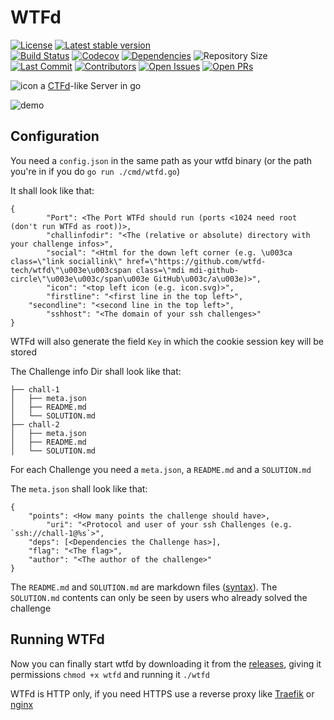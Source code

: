 # WTFd

[![License](https://img.shields.io/github/license/wtfd-tech/wtfd?style=flat-square)](https://github.com/wtfd-tech/wtfd/blob/master/LICENSE)
[![Latest stable version](https://img.shields.io/github/v/tag/wtfd-tech/wtfd?label=Latest%20Version&style=flat-square)](https://github.com/wtfd-tech/wtfd/releases)  
[![Build Status](https://img.shields.io/endpoint.svg?url=https%3A%2F%2Factions-badge.atrox.dev%2Fwtfd-tech%2Fwtfd%2Fbadge%3Fref%3Dmaster&style=flat-square)](https://actions-badge.atrox.dev/wtfd-tech/wtfd/goto?ref=master)
[![Codecov](https://img.shields.io/codecov/c/github/wtfd-tech/wtfd?style=flat-square&logo=codecov&label=Coverage)](https://codecov.io/gh/wtfd-tech/wtfd)
[![Dependencies](https://img.shields.io/librariesio/github/wtfd-tech/wtfd?style=flat-square&label=Dependencies)](https://libraries.io/github/wtfd-tech/wtfd)
![Repository Size](https://img.shields.io/github/repo-size/wtfd-tech/wtfd?style=flat-square&label=Repo%20Size)  
[![Last Commit](https://img.shields.io/github/last-commit/wtfd-tech/wtfd?style=flat-square&label=Last%20Commit)](https://github.com/wtfd-tech/wtfd/commits/master)
[![Contributors](https://img.shields.io/github/contributors/wtfd-tech/wtfd?style=flat-square&label=Contributors)](https://github.com/wtfd-tech/wtfd/graphs/contributors)
[![Open Issues](https://img.shields.io/github/issues/wtfd-tech/wtfd?style=flat-square&label=Issues)](https://github.com/wtfd-tech/wtfd/issues)
[![Open PRs](https://img.shields.io/github/issues-pr/wtfd-tech/wtfd?style=flat-square&label=Pull%20Requests)](https://github.com/wtfd-tech/wtfd/pulls)
<!--Micro badger docker image size-->
<!-- Docker hub stars-->

![icon](https://raw.githubusercontent.com/wtfd-tech/wtfd/master/icon.svg)
a [CTFd](https://ctfd.io/)-like Server in go

![demo](https://raw.githubusercontent.com/wtfd-tech/wtfd/master/demo.png)

## Configuration

You need a `config.json` in the same path as your wtfd binary (or the path you're in if you do `go run ./cmd/wtfd.go`)

It shall look like that:

```
{
        "Port": <The Port WTFd should run (ports <1024 need root (don't run WTFd as root))>,
        "challinfodir": "<The (relative or absolute) directory with your challenge infos>",
        "social": "<Html for the down left corner (e.g. \u003ca class=\"link sociallink\" href=\"https://github.com/wtfd-tech/wtfd\"\u003e\u003cspan class=\"mdi mdi-github-circle\"\u003e\u003c/span\u003e GitHub\u003c/a\u003e)>",
        "icon": "<top left icon (e.g. icon.svg)>",
        "firstline": "<first line in the top left>",
	"secondline": "<second line in the top left>",
       	"sshhost": "<The domain of your ssh challenges>"
}
```

WTFd will also generate the field `Key` in which the cookie session key will be stored


The Challenge info Dir shall look like that:

```
├── chall-1
│   ├── meta.json
│   ├── README.md
│   └── SOLUTION.md
├── chall-2
│   ├── meta.json
│   ├── README.md
│   └── SOLUTION.md
```

For each Challenge you need a `meta.json`, a `README.md` and a `SOLUTION.md`

The `meta.json` shall look like that:

```
{
	"points": <How many points the challenge should have>,
        "uri": "<Protocol and user of your ssh Challenges (e.g. `ssh://chall-1@%s`>",
	"deps": [<Dependencies the Challenge has>],
	"flag": "<The flag>",
	"author": "<The author of the challenge>"
}
```

The `README.md` and `SOLUTION.md` are markdown files ([syntax](https://github.com/gomarkdown/markdown#extensions)).
The `SOLUTION.md` contents can only be seen by users who already solved the challenge

## Running WTFd

Now you can finally start wtfd by downloading it from the [releases](https://github.com/wtfd-tech/wtfd/releases), giving it permissions `chmod +x wtfd` and running it `./wtfd`

WTFd is HTTP only, if you need HTTPS use a reverse proxy like [Traefik](https://traefik.io/) or [nginx](https://nginx.com/)
